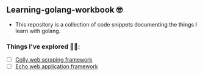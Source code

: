 ## Learning-golang-workbook 🤓 

- This repository is a collection of code snippets documenting the things I learn with golang.

### Things I've explored 🚀🌙:

- [ ] [Colly web scraping framework](http://go-colly.org/)
- [ ] [Echo web application framework](https://echo.labstack.com/)
